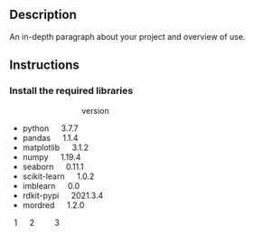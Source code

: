 ## Description

An in-depth paragraph about your project and overview of use.


## Instructions
### Install the required libraries

 &emsp;  &emsp;  &emsp;  &emsp; version 
                       
* python         &emsp;         3.7.7
* pandas         &emsp;         1.1.4
* matplotlib     &emsp;         3.1.2
* numpy          &emsp;         1.19.4
* seaborn        &emsp;         0.11.1
* scikit-learn   &emsp;         1.0.2
* imblearn       &emsp;         0.0
* rdkit-pypi     &emsp;         2021.3.4
* mordred        &emsp;         1.2.0

 &nbsp; 1
 &ensp; 2
 &emsp; 3
